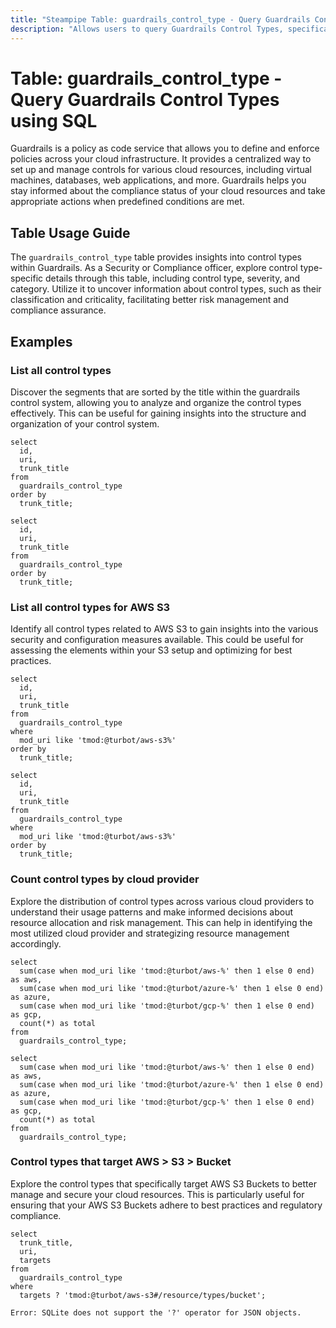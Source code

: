 ```yaml
---
title: "Steampipe Table: guardrails_control_type - Query Guardrails Control Types using SQL"
description: "Allows users to query Guardrails Control Types, specifically the control type, severity, and category, providing insights into the control type classification and its criticality."
---
```


# Table: guardrails_control_type - Query Guardrails Control Types using SQL

Guardrails is a policy as code service that allows you to define and enforce policies across your cloud infrastructure. It provides a centralized way to set up and manage controls for various cloud resources, including virtual machines, databases, web applications, and more. Guardrails helps you stay informed about the compliance status of your cloud resources and take appropriate actions when predefined conditions are met.

## Table Usage Guide

The `guardrails_control_type` table provides insights into control types within Guardrails. As a Security or Compliance officer, explore control type-specific details through this table, including control type, severity, and category. Utilize it to uncover information about control types, such as their classification and criticality, facilitating better risk management and compliance assurance.

## Examples

### List all control types
Discover the segments that are sorted by the title within the guardrails control system, allowing you to analyze and organize the control types effectively. This can be useful for gaining insights into the structure and organization of your control system.

```sql+postgres
select
  id,
  uri,
  trunk_title
from
  guardrails_control_type
order by
  trunk_title;
```

```sql+sqlite
select
  id,
  uri,
  trunk_title
from
  guardrails_control_type
order by
  trunk_title;
```

### List all control types for AWS S3
Identify all control types related to AWS S3 to gain insights into the various security and configuration measures available. This could be useful for assessing the elements within your S3 setup and optimizing for best practices.

```sql+postgres
select
  id,
  uri,
  trunk_title
from
  guardrails_control_type
where
  mod_uri like 'tmod:@turbot/aws-s3%'
order by
  trunk_title;
```

```sql+sqlite
select
  id,
  uri,
  trunk_title
from
  guardrails_control_type
where
  mod_uri like 'tmod:@turbot/aws-s3%'
order by
  trunk_title;
```

### Count control types by cloud provider
Explore the distribution of control types across various cloud providers to understand their usage patterns and make informed decisions about resource allocation and risk management. This can help in identifying the most utilized cloud provider and strategizing resource management accordingly.

```sql+postgres
select
  sum(case when mod_uri like 'tmod:@turbot/aws-%' then 1 else 0 end) as aws,
  sum(case when mod_uri like 'tmod:@turbot/azure-%' then 1 else 0 end) as azure,
  sum(case when mod_uri like 'tmod:@turbot/gcp-%' then 1 else 0 end) as gcp,
  count(*) as total
from
  guardrails_control_type;
```

```sql+sqlite
select
  sum(case when mod_uri like 'tmod:@turbot/aws-%' then 1 else 0 end) as aws,
  sum(case when mod_uri like 'tmod:@turbot/azure-%' then 1 else 0 end) as azure,
  sum(case when mod_uri like 'tmod:@turbot/gcp-%' then 1 else 0 end) as gcp,
  count(*) as total
from
  guardrails_control_type;
```

### Control types that target AWS > S3 > Bucket
Explore the control types that specifically target AWS S3 Buckets to better manage and secure your cloud resources. This is particularly useful for ensuring that your AWS S3 Buckets adhere to best practices and regulatory compliance.

```sql+postgres
select
  trunk_title,
  uri,
  targets
from
  guardrails_control_type
where
  targets ? 'tmod:@turbot/aws-s3#/resource/types/bucket';
```

```sql+sqlite
Error: SQLite does not support the '?' operator for JSON objects.
```